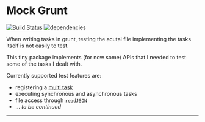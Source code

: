 Mock Grunt
==========

[![Build Status](https://travis-ci.org/makii42/mock-grunt.svg?branch=master)](https://travis-ci.org/makii42/mock-grunt/)
![dependencies](https://david-dm.org/makii42/mock-grunt.svg)

When writing tasks in grunt, testing the acutal file implementing the tasks itself is not easily
to test.

This tiny package implements (for now some) APIs that I needed to test some of the tasks I
dealt with.

Currently supported test features are:

- registering a [multi task][multiTask]
- executing synchronous and asynchronous tasks
- file access through [`readJSON`][readJSON]
- ... *to be continued*


---
[multiTask]: http://gruntjs.com/api/grunt#grunt.registermultitask
[readJSON]: http://gruntjs.com/api/grunt.file#grunt.file.readjson
